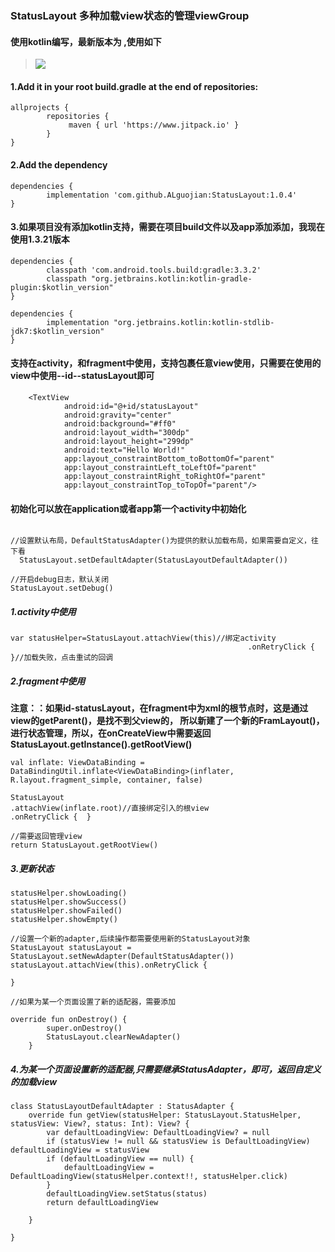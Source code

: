 ### StatusLayout 多种加载view状态的管理viewGroup

#### 使用kotlin编写，最新版本为 ,使用如下
> [![](https://jitpack.io/v/ALguojian/StatusLayout.svg)](https://jitpack.io/#ALguojian/StatusLayout)




#### 1.Add it in your root build.gradle at the end of repositories:
```
allprojects {
        repositories {
             maven { url 'https://www.jitpack.io' }
        }
}
```

#### 2.Add the dependency
```
dependencies {
        implementation 'com.github.ALguojian:StatusLayout:1.0.4'
}
```

#### 3.如果项目没有添加kotlin支持，需要在项目build文件以及app添加添加，我现在使用1.3.21版本
```
dependencies {
        classpath 'com.android.tools.build:gradle:3.3.2'
        classpath "org.jetbrains.kotlin:kotlin-gradle-plugin:$kotlin_version"
}
    
dependencies {
        implementation "org.jetbrains.kotlin:kotlin-stdlib-jdk7:$kotlin_version"
}  
```


#### 支持在activity，和fragment中使用，支持包裹任意view使用，只需要在使用的view中使用--id--statusLayout即可

```
    <TextView
            android:id="@+id/statusLayout"
            android:gravity="center"
            android:background="#ff0"
            android:layout_width="300dp"
            android:layout_height="299dp"
            android:text="Hello World!"
            app:layout_constraintBottom_toBottomOf="parent"
            app:layout_constraintLeft_toLeftOf="parent"
            app:layout_constraintRight_toRightOf="parent"
            app:layout_constraintTop_toTopOf="parent"/>
```


#### 初始化可以放在application或者app第一个activity中初始化
```

//设置默认布局，DefaultStatusAdapter()为提供的默认加载布局，如果需要自定义，往下看
  StatusLayout.setDefaultAdapter(StatusLayoutDefaultAdapter())

//开启debug日志，默认关闭
StatusLayout.setDebug()

```

##### 1.activity中使用
```
var statusHelper=StatusLayout.attachView(this)//绑定activity                                                   
                                                     .onRetryClick { }//加载失败，点击重试的回调   
```

##### 2.fragment中使用
**注意：：如果id-statusLayout，在fragment中为xml的根节点时，这是通过view的getParent()，是找不到父view的，
所以新建了一个新的FramLayout()，进行状态管理，所以，在onCreateView中需要返回StatusLayout.getInstance().getRootView()**

```
val inflate: ViewDataBinding = DataBindingUtil.inflate<ViewDataBinding>(inflater, R.layout.fragment_simple, container, false)

StatusLayout
.attachView(inflate.root)//直接绑定引入的根view
.onRetryClick {  }

//需要返回管理view
return StatusLayout.getRootView()
```

##### 3.更新状态
```
statusHelper.showLoading()
statusHelper.showSuccess()
statusHelper.showFailed()
statusHelper.showEmpty()

//设置一个新的adapter,后续操作都需要使用新的StatusLayout对象
StatusLayout statusLayout = StatusLayout.setNewAdapter(DefaultStatusAdapter())
statusLayout.attachView(this).onRetryClick {
           
}

//如果为某一个页面设置了新的适配器，需要添加

override fun onDestroy() {
        super.onDestroy()
        StatusLayout.clearNewAdapter()
    }

```

##### 4.为某一个页面设置新的适配器,只需要继承StatusAdapter，即可，返回自定义的加载view

```
class StatusLayoutDefaultAdapter : StatusAdapter {
    override fun getView(statusHelper: StatusLayout.StatusHelper, statusView: View?, status: Int): View? {
        var defaultLoadingView: DefaultLoadingView? = null
        if (statusView != null && statusView is DefaultLoadingView) defaultLoadingView = statusView
        if (defaultLoadingView == null) {
            defaultLoadingView = DefaultLoadingView(statusHelper.context!!, statusHelper.click)
        }
        defaultLoadingView.setStatus(status)
        return defaultLoadingView

    }

}


```